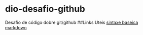 # dio-desafio-github
Desafio de código dobre git/github
##Links Uteis
[sintaxe baseica markdown](https://www.markdownguide.org/basic-syntax/)
